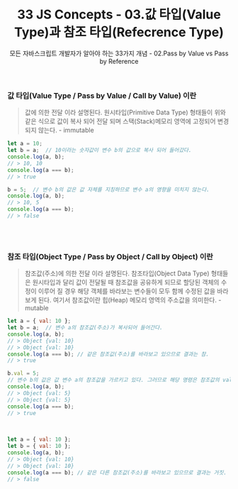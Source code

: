 ﻿---
layout: post
title: 33 JS Concepts - 03.값 타입(Value Type)과 참조 타입(Refecrence Type)
subtitle: 모든 자바스크립트 개발자가 알아야 하는 33가지 개념 - 02.Pass by Value vs Pass by Reference
tags: [javascript, ECMAScript, 33-js-concepts, pass by]
image: /img/posts/2019-02-21-모든 자바스크립트 개발자가 알아야 하는 33가지 개념.jpg
comments: true
---

### 값 타입(Value Type / Pass by Value / Call by Value) 이란

> 값에 의한 전달 이라 설명된다. 원시타입(Primitive Data Type) 형태들이 위와 같은 식으로 값이 복사 되어 전달 되며 스택(Stack)메모리 영역에 고정되어 변경되지 않는다. - immutable

```javascript
let a = 10;
let b = a;  // 10이라는 숫자값이 변수 b의 값으로 복사 되어 들어갔다.
console.log(a, b);  
// > 10, 10
console.log(a === b); 
// > true

b = 5;  // 변수 b의 값은 값 자체를 지칭하므로 변수 a의 영향을 미치지 않는다.
console.log(a, b);  
// > 10, 5
console.log(a === b); 
// > false
```

<br />
<br />

### 참조 타입(Object Type / Pass by Object / Call by Object) 이란

> 참조값(주소)에 의한 전달 이라 설명된다. 참조타입(Object Data Type) 형태들은 원시타입과 달리 값이 전달될 때 참조값을 공유하게 되므로 할당된 객체의 수정이 이루어 질 경우 해당 객체를 바라보는 변수들이 모두 함께 수정된 값을 바라보게 된다. 여기서 참조값이란 힙(Heap) 메모리 영역의 주소값을 의미한다. - mutable

```javascript
let a = { val: 10 };
let b = a;  // 변수 a의 참조값(주소)가 복사되어 들어간다.
console.log(a, b);  
// > Object {val: 10}
// > Object {val: 10}
console.log(a === b); // 같은 참조값(주소)를 바라보고 있으므로 결과는 참.
// > true

b.val = 5;  
// 변수 b의 값은 값 변수 a의 참조값을 가르키고 있다. 그러므로 해당 명령은 참조값의 val 프로퍼티를 변경하는 것이고 따라서 해당 명령이 수행되고 난 후에는 같은 곳을 바라보았던 변수 b의 결과도 달라지게 된다.
console.log(a, b);  
// > Object {val: 5}
// > Object {val: 5}
console.log(a === b); 
// > true
```

<br />  

```javascript
let a = { val: 10 };
let b = { val: 10 };  
console.log(a, b);  
// > Object {val: 10}
// > Object {val: 10}
console.log(a === b); // 같은 다른 참조값(주소)를 바라보고 있으므로 결과는 거짓.
// > false
```

<br />  
<br />  